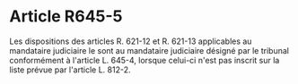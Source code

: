 # Article R645-5

<div align="left">Les dispositions des articles R. 621-12 et R. 621-13 applicables au mandataire judiciaire le sont au mandataire judiciaire désigné par le tribunal conformément à l'article L. 645-4, lorsque celui-ci n'est pas inscrit sur la liste prévue par l'article L. 812-2.<br/>
<br/>
<br/>
</div>
